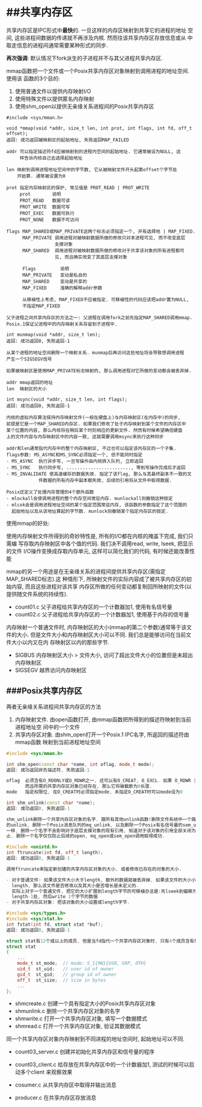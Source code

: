 ##共享内存区
===

共享内存区是IPC形式中**最快**的. 一旦这样的内存区映射到共享它的进程的地址
空间, 这些进程间数据的传递就不再涉及内核. 然而往该共享内存区存放信息或从
中取走信息的进程间通常需要某种形式的同步.

**再次强调**: 默认情况下fork派生的子进程并不与其父进程共享内存区.

mmap函数把一个文件或一个Posix共享内存区对象映射到调用进程的地址空间. 使用该
函数的3个目的:

1. 使用普通文件以提供内存映射I/O
2. 使用特殊文件以提供匿名内存映射
3. 使用shm_open以提供无亲缘关系进程间的Posix共享内存区

```
#include <sys/mman.h>

void *mmap(void *addr, size_t len, int prot, int flags, int fd, off_t offset);
返回: 成功返回被映射区的起始地址, 失败返回MAP_FAILED

addr 可以指定描述符fd应被映射到的进程内空间的起始地址. 它通常被设为NULL, 这
     样告诉内核自己去选择起始地址

len 映射到调用进程地址空间中的字节数, 它从被映射文件开头起第offset个字节处
    开始算. 通常被设置为0

prot 指定内存映射区的保护, 常见值是 PROT_READ | PROT_WRITE
     prot        说明
     PROT_READ   数据可读
     PROT_WRITE  数据可写
     PROT_EXEC   数据可执行
     PROT_NONE   数据不可访问

flags MAP_SHARED或MAP_PRIVATE这两个标志必须指定一个, 并有选择地 | MAP_FIXED. 
      MAP_PRIVATE 调用进程对被映射数据所做的修改只对本进程可见, 而不改变底层
                  支撑对象
      MAP_SHARED  调用进程对被映射数据所做的修改对于共享该对象的所有进程都可
                  见, 而且确实改变了其底层支撑对象
     
      Flags         说明
      MAP_PRIVATE   变动是私自的
      MAP_SHARED    变动是共享的
      MAP_FIXED     准确的解释addr参数

      从移植性上考虑, MAP_FIXED不应被指定. 可移植性的代码应该把addr置为NULL,
      不指定MAP_FIXED

父子进程之间共享内存区的方法之一: 父进程在调用fork之前先指定MAP_SHARED调用mmap.
Posix.1保证父进程中的内存映射关系存留到子进程中.

int munmap(void *addr, size_t len);
返回: 成功返回0, 失败返回-1

从某个进程的地址空间删除一个映射关系. munmap后再访问这些地址将会导致想调用进程
产生一个SIGSEGV信号

如果被映射区是使用MAP_PRIVATE标志映射的, 那么调用进程对它所做的变动都会被丢弃掉.

addr mmap返回的地址
len  映射区的大小

int msync(void *addr, size_t len, int flags);
返回: 成功返回0, 失败返回-1

内核的虚拟内存算法保持内存映射文件(一般在硬盘上)与内存映射区(在内存中)的同步,
前提是它是一个MAP_SHARED内存区. 如果我们修改了处于内存映射到某个文件的内存区中
某个位置的内容, 那么内核将在稍后某个时刻相应的更新文件. 然而有时候希望确信硬盘
上的文件内容与内存映射区中的内容一致, 这就需要调用msync来执行这种同步

addr和len通常指代内存中的整个内存映射区, 不过也可以指定该内存区的一个子集.
flags参数: MS_ASYNC和MS_SYNC必须指定一个, 但不能同时指定
- MS_ASYNC  执行异步写, 一旦写操作由内核排入队列, 立即返回
- MS_SYNC   执行同步写, ........................, 等到写操作完成后才返回
- MS_INVALIDATE 使高速缓存的数据失效. 指定了该flag, 那么与其最终副本不一致的文
            件数据的所有内存中副本都失效, 后续的引用将从文件中取得数据.

Posix还定义了处理内存管理的4个额外函数
- mlockall会使调用进程的整个内存空间常驻内存. munlockall则撤销这种锁定
- mlcok会是调用进程地址空间的某个指定范围常驻内存, 该函数的参数指定了这个范围的
  起始地址以及从该地址算起的字节数. munlock则撤销某个指定内存区的锁定.

```

使用mmap的好处:

使用内存映射文件所得到的奇妙特性是, 所有的I/O都在内核的掩盖下完成, 我们只需编
写存取内存映射区中各个值的代码. 我们决不调用read, write, lseek, 把显示的文件
I/O操作变换成存取内存单元, 这样可以简化我们的代码, 有时候还能改善性能

mmap的另一个用途是在无亲缘关系的进程间提供共享内存区(需指定MAP_SHARED标志).这
种情形下, 所映射文件的实际内容成了被共享内存区的初始内容, 而且这些进程对该共享
内存区所做的任何变动都复制回所映射的文件(以提供随文件系统的持续性).

- count01.c 父子进程给共享内存区的一个计数器加1, 使用有名信号量
- count02.c 父子进程给共享内存区的一个计数器加1, 使用基于内存的信号量

内存映射一个普通文件时, 内存映射区的大小(mmap的第二个参数)通常等于该文件的大小.
但是文件大小和内存映射区大小可以不同. 我们总是能够访问在当前文件大小以内又在内
存映射区以内的那些字节.

- SIGBUS  内存映射区大小 > 文件大小, 访问了超出文件大小的位置但是未超出内存映射区
- SIGSEGV 越界访问内存映射区


###Posix共享内存区
---

两者无亲缘关系进程间共享内存区的方法

1. 内存映射文件. 由open函数打开, 由mmap函数把所得到的描述符映射到当前进程地址空
   间中的一个文件
2. 共享内存区对象. 由shm_open打开一个Posix.1 IPC名字, 所返回的描述符由mmap函数
   映射到当前进程地址空间

```cpp
#include <sys/mman.h>

int shm_open(const char *name, int oflag, mode_t mode);
返回: 成功返回非负描述符, 失败返回-1

oflag  必须含有O_RDONLY或O_RDWR之一, 还可以有O_CREAT, O_EXCL. 如果 O_RDWR | O_TRUNC,
       而且所需的共享内存区对象已经存在, 那么它将被截断为0长度.
mode   指定权限位, 在O_CREAT时必须指定mode, 未指定O_CREAT时可以mode设为0

int shm_unlink(const char *name);
返回: 成功返回0, 失败返回-1

shm_unlink删除一个共享内存区对象的名字. 跟所有其他unlink函数(删除文件系统中一个路径名
的unlink, 删除一个Posix消息队列的mq_unlink, 以及删除一个Posix有名信号量的sem_unlink)
一样, 删除一个名字不会影响对于底层支撑对象的现有引用, 知道对于该对象的引用全部关闭为
止. 删除一个名字仅仅防止后续的open, mq_open或sem_open调用取得成功.

#include <unistd.h>
int ftruncate(int fd, off_t length);
返回: 成功返回0, 失败返回-1

调用ftruncate来指定新创建的共享内存区对象的大小, 或者修改已存在的对象的大小.

- 对于普通文件: 如果该文件大小大于length, 额外的数据就被丢弃掉, 如果该文件的大小小于
  length, 那么该文件是否修改以及其大小是否增长是未定义的. 
  实际上对于一个普通文件, 把它的大小扩展到length字节的可移植办法是:先lseek到偏移为
  length-1处, 然后write 1个字节的数据
- 对于共享内存区对象: 把该对象的大小设置成length字节.

#include <sys/types.h>
#include <sys/stat.h>
int fstat(int fd, struct stat *buf);
返回: 成功返回0, 失败返回-1

struct stat有12个或以上的成员, 但是当fd指代一个共享内存区对象时, 只有4个成员含有信息
struct stat
{
    ...
    mode_t st_mode;  // mode: S_I{RW}{USR, GRP, OTH}
    uid_t  st_uid;   // user id of owner
    gid_t  st_gid;   // group id of owner
    off_t  st_size;  // size in bytes
    ...
};

```

- shmcreate.c 创建一个具有指定大小的Posix共享内存区对象
- shmunlink.c 删除一个共享内存区对象的名字
- shmwrite.c  打开一个共享内存区对象, 填写一个数据模式
- shmread.c   打开一个共享内存区对象, 验证其数据模式

同一个共享内存区对象内存映射到不同进程的地址空间时, 起始地址可以不同.

- count03_server.c 创建并初始化共享内存区和信号量的程序
- count03_client.c 给存放在共享内存区中的一个计数器加1, 测试的时候可以启动多个client
  来观察效果

- cosumer.c 从共享内存区中取得并输出消息
- producer.c 在共享内存区存放消息




